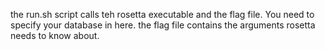 the run.sh script calls teh rosetta executable and the flag file. You need to specify your database in here.
the flag file contains the arguments rosetta needs to know about.
